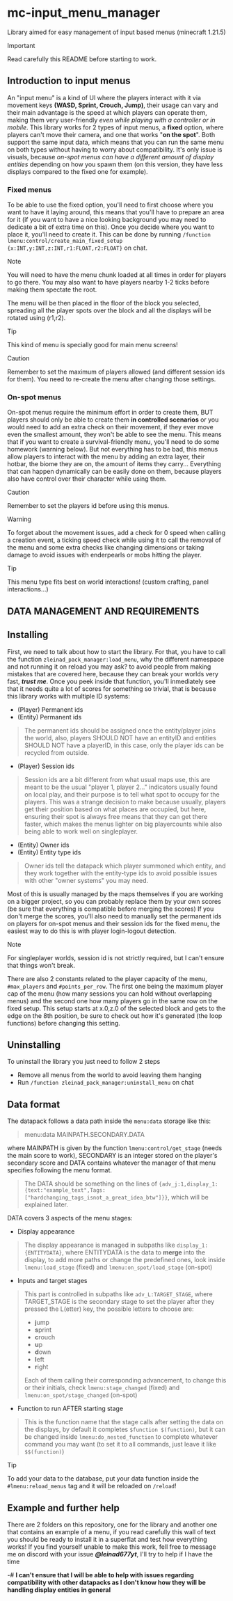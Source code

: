 # mc-input_menu_manager
Library aimed for easy management of input based menus (minecraft 1.21.5)

> [!IMPORTANT]  
> Read carefully this README before starting to work.

 ## Introduction to input menus
An "input menu" is a kind of UI where the players interact with it via movement keys **(WASD, Sprint, Crouch, Jump)**, their usage can vary and their main advantage is the speed at which players can operate them, making them very user-friendly _even while playing with a controller or in mobile_.
 This library works for 2 types of input menus, a **fixed** option, where players can't move their camera, and one that works "**on the spot**". Both support the same input data, which means that you can run the same menu on both types without having to worry about compatibility. It's only issue is visuals, because _on-spot menus can have a different amount of display entities_ depending on how you spawn them (on this version, they have less displays compared to the fixed one for example).
### Fixed menus
To be able to use the fixed option, you'll need to first choose where you want to have it laying around, this means that you'll have to prepare an area for it (if you want to have a nice looking background you may need to dedicate a bit of extra time on this). Once you decide where you want to place it, you'll need to create it. This can be done by running ```/function lmenu:control/create_main_fixed_setup {x:INT,y:INT,z:INT,r1:FLOAT,r2:FLOAT}``` on chat.
> [!NOTE]
> You will need to have the menu chunk loaded at all times in order for players to go there.
> You may also want to have players nearby 1-2 ticks before making them spectate the root.

The menu will be then placed in the floor of the block you selected, spreading all the player spots over the block and all the displays will be rotated using (r1,r2).
> [!TIP]
> This kind of menu is specially good for main menu screens!

> [!CAUTION]
> Remember to set the maximum of players allowed (and different session ids for them).
> You need to re-create the menu after changing those settings.

### On-spot menus
On-spot menus require the minimum effort in order to create them, BUT players should only be able to create them **in controlled scenarios** or you would need to add an extra check on their movement, if they ever move even the smallest amount, they won't be able to see the menu. This means that if you want to create a survival-friendly menu, you'll need to do some homework (warning below). But not everything has to be bad, this menus allow players to interact with the menu by adding an extra layer, their hotbar, the biome they are on, the amount of items they carry... Everything that can happen dynamically can be easily done on them, because players also have control over their character while using them.
> [!CAUTION]
> Remember to set the players id before using this menus.

> [!WARNING]
> To forget about the movement issues, add a check for 0 speed when calling a creation event, a ticking speed check while using it to call the removal of the menu and some extra checks like changing dimensions or taking damage to avoid issues with enderpearls or mobs hitting the player.

> [!TIP]
> This menu type fits best on world interactions! (custom crafting, panel interactions...)

## DATA MANAGEMENT AND REQUIREMENTS
## Installing
First, we need to talk about how to start the library. For that, you have to call the function ```zleinad_pack_manager:load_menu```, why the different namespace and not running it on reload you may ask? to avoid people from making mistakes that are covered here, because they can break your worlds very fast, ***trust me***.
Once you peek inside that function, you'll inmediately see that it needs quite a lot of scores for something so trivial, that is because this library works with multiple ID systems:
- (Player) Permanent ids
- (Entity) Permanent ids
> The permanent ids should be assigned once the entity/player joins the world, also, players SHOULD NOT have an entityID and entities SHOULD NOT have a playerID, in this case, only the player ids can be recycled from outside.
- (Player) Session ids
> Session ids are a bit different from what usual maps use, this are meant to be the usual "player 1, player 2..." indicators usually found on local play, and their purpose is to tell what spot to occupy for the players. This was a strange decision to make because usually, players get their position based on what places are occupied, but here, ensuring their spot is always free means that they can get there faster, which makes the menus lighter on big playercounts while also being able to work well on singleplayer.
- (Entity) Owner ids
- (Entity) Entity type ids
> Owner ids tell the datapack which player summoned which entity, and they work together with the entity-type ids to avoid possible issues with other "owner systems" you may need.

Most of this is usually managed by the maps themselves if you are working on a bigger project, so you can probably replace them by your own scores (be sure that everything is compatible before merging the scores)
If you don't merge the scores, you'll also need to manually set the permanent ids on players for on-spot menus and their session ids for the fixed menu, the easiest way to do this is with player login-logout detection.

> [!NOTE]
> For singleplayer worlds, session id is not strictly required, but I can't ensure that things won't break.

There are also 2 constants related to the player capacity of the menu,  `#max_players` and `#points_per_row`. The first one being the maximum player cap of the menu (how many sessions you can hold without overlapping menus) and the second one how many players go in the same row on the fixed setup. This setup starts at x.0,z.0 of the selected block and gets to the edge on the 8th position, be sure to check out how it's generated (the loop functions) before changing this setting.
## Uninstalling
To uninstall the library you just need to follow 2 steps
- Remove all menus from the world to avoid leaving them hanging
- Run ```/function zleinad_pack_manager:uninstall_menu``` on chat

## Data format
The datapack follows a data path inside the ```menu:data``` storage like this:
> menu:data MAINPATH.SECONDARY.DATA

where MAINPATH is given by the function ```lmenu:control/get_stage``` (needs the main score to work), SECONDARY is an integer stored on the player's secondary score and DATA contains whatever the manager of that menu specifies following the menu format.
> The DATA should be something on the lines of ```{adv_j:1,display_1:{text:"example_text",Tags:["hardchanging_tags_isnot_a_great_idea_btw"]}}```, which will be explained later.

DATA covers 3 aspects of the menu stages:
- Display appearance
> The display appearance is managed in subpaths like `display_1:{ENTITYDATA}`, where ENTITYDATA is the data to **merge** into the display, to add more paths or change the predefined ones, look inside ```lmenu:load_stage``` (fixed) and ```lmenu:on_spot/load_stage``` (on-spot)
- Inputs and target stages
> This part is controlled in subpaths like `adv_L:TARGET_STAGE`, where TARGET_STAGE is the secondary stage to set the player after they pressed the L(etter) key, the possible letters to choose are:
> - **j**ump
> - **s**print
> - **c**rouch
> - **u**p
> - **d**own
> - **l**eft
> - **r**ight
> 
> Each of them calling their corresponding advancement, to change this or their initials, check ```lmenu:stage_changed``` (fixed) and ```lmenu:on_spot/stage_changed``` (on-spot)
- Function to run AFTER starting stage
> This is the function name that the stage calls after setting the data on the displays, by default it completes `$function $(function)`, but it can be changed inside ```lmenu:do_nested_function``` to complete whatever command you may want (to set it to all commands, just leave it like `$$(function)`)

> [!TIP]
> To add your data to the database, put your data function inside the `#lmenu:reload_menus` tag and it will be reloaded on `/reload`!
## Example and further help
There are 2 folders on this repository, one for the library and another one that contains an example of a menu, if you read carefully this wall of text you should be ready to install it in a superflat and test how everything works!
If you find yourself unable to make this work, fell free to message me on discord with your issue ***@leinad677yt***, I'll try to help if I have the time 

-# **I can't ensure that I will be able to help with issues regarding compatibility with other datapacks as I don't know how they will be handling display entities in general**
